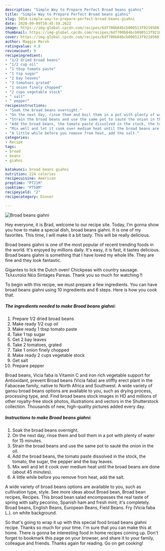 ```yaml
---
description: "Simple Way to Prepare Perfect Broad beans giahni"
title: "Simple Way to Prepare Perfect Broad beans giahni"
slug: 5054-simple-way-to-prepare-perfect-broad-beans-giahni
date: 2020-09-09T10:45:59.262Z
image: https://img-global.cpcdn.com/recipes/6df700b84bcb090513f9210508146646/751x532cq70/broad-beans-giahni-recipe-main-photo.jpg
thumbnail: https://img-global.cpcdn.com/recipes/6df700b84bcb090513f9210508146646/751x532cq70/broad-beans-giahni-recipe-main-photo.jpg
cover: https://img-global.cpcdn.com/recipes/6df700b84bcb090513f9210508146646/751x532cq70/broad-beans-giahni-recipe-main-photo.jpg
author: Maggie Marsh
ratingvalue: 4.8
reviewcount: 9
recipeingredient:
- "1/2 dried broad beans"
- "1/2 cup oil"
- "1 tbsp tomato paste"
- "1 tsp sugar"
- "2 bay leaves"
- "2 tomatoes grated"
- "1 onion finely chopped"
- "2 cups vegetable stock"
- " salt"
- " pepper"
recipeinstructions:
- "Soak the broad beans overnight."
- "On the next day, rinse them and boil them in a pot with plenty of water for 15 minutes."
- "Strain the broad beans and use the same pot to sauté the onion in the oil."
- "Add the broad beans, the tomato paste dissolved in the stock, the tomato, the sugar, the pepper and the bay leaves."
- "Mix well and let it cook over medium heat until the broad beans are done (about 45 minutes)."
- "A little while before you remove from heat, add the salt."
categories:
- Recipe
tags:
- broad
- beans
- giahni

katakunci: broad beans giahni 
nutrition: 224 calories
recipecuisine: American
preptime: "PT21M"
cooktime: "PT58M"
recipeyield: "2"
recipecategory: Dinner

---
```



![Broad beans giahni](https://img-global.cpcdn.com/recipes/6df700b84bcb090513f9210508146646/751x532cq70/broad-beans-giahni-recipe-main-photo.jpg)

Hey everyone, it is Brad, welcome to our recipe site. Today, I'm gonna show you how to make a special dish, broad beans giahni. It is one of my favorites. This time, I will make it a bit tasty. This will be really delicious.

Broad beans giahni is one of the most popular of recent trending foods in the world. It's enjoyed by millions daily. It's easy, it is fast, it tastes delicious. Broad beans giahni is something that I have loved my whole life. They are fine and they look fantastic.

Gigantes to lick the Dutch oven! Chickpeas with country sausage. Τελευταία Νέα Sintages Pareas. Thank you so much for watching !!


To begin with this recipe, we must prepare a few ingredients. You can have broad beans giahni using 10 ingredients and 6 steps. Here is how you cook that.

<!--inarticleads1-->

##### The ingredients needed to make Broad beans giahni:

1. Prepare 1/2 dried broad beans
1. Make ready 1/2 cup oil
1. Make ready 1 tbsp tomato paste
1. Take 1 tsp sugar
1. Get 2 bay leaves
1. Take 2 tomatoes, grated
1. Take 1 onion finely chopped
1. Make ready 2 cups vegetable stock
1. Get  salt
1. Prepare  pepper


Broad beans, Vicia faba is Vitamin C and iron rich vegetable support for Antioxidant, prevent Broad beans (Vicia faba) are stiffly erect plant in the Fabaceae family, native to North Africa and Southwest. A wide variety of gansu broad beans options are available to you, such as drying process, processing type, and. Find broad beans stock images in HD and millions of other royalty-free stock photos, illustrations and vectors in the Shutterstock collection. Thousands of new, high-quality pictures added every day. 

<!--inarticleads2-->

##### Instructions to make Broad beans giahni:

1. Soak the broad beans overnight.
1. On the next day, rinse them and boil them in a pot with plenty of water for 15 minutes.
1. Strain the broad beans and use the same pot to sauté the onion in the oil.
1. Add the broad beans, the tomato paste dissolved in the stock, the tomato, the sugar, the pepper and the bay leaves.
1. Mix well and let it cook over medium heat until the broad beans are done (about 45 minutes).
1. A little while before you remove from heat, add the salt.


A wide variety of broad beans options are available to you, such as cultivation type, style. See more ideas about Broad bean, Broad bean recipes, Recipes. This broad bean salad encompasses the real taste of spring with salty pecorino, Spanish ham and fresh mint; it&#39;s completely. Broad beans, English Beans, European Beans, Field Beans. Fry (Vicia faba L.). on white background. 

So that's going to wrap it up with this special food broad beans giahni recipe. Thanks so much for your time. I'm sure that you can make this at home. There is gonna be interesting food in home recipes coming up. Don't forget to bookmark this page on your browser, and share it to your family, colleague and friends. Thanks again for reading. Go on get cooking!
